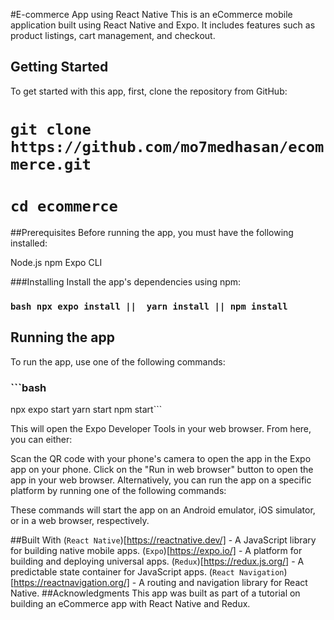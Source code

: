 #E-commerce App using React Native
This is an eCommerce mobile application built using React Native and Expo. It includes features such as product listings, cart management, and checkout.
## Getting Started
To get started with this app, first, clone the repository from GitHub:
# `git clone https://github.com/mo7medhasan/ecommerce.git`
# `cd ecommerce`

##Prerequisites
Before running the app, you must have the following installed:

Node.js
npm
Expo CLI

###Installing
Install the app's dependencies using npm:
### ```bash npx expo install ||  yarn install || npm install```
## Running the app
To run the app, use one of the following commands:
### ```bash 
npx expo start
yarn start 
npm start```

This will open the Expo Developer Tools in your web browser. From here, you can either:

Scan the QR code with your phone's camera to open the app in the Expo app on your phone.
Click on the "Run in web browser" button to open the app in your web browser.
Alternatively, you can run the app on a specific platform by running one of the following commands:

These commands will start the app on an Android emulator, iOS simulator, or in a web browser, respectively.

##Built With
(`React Native`)[https://reactnative.dev/] - A JavaScript library for building native mobile apps.
(`Expo`)[https://expo.io/] - A platform for building and deploying universal apps.
(`Redux`)[https://redux.js.org/] - A predictable state container for JavaScript apps.
(`React Navigation`)[https://reactnavigation.org/] - A routing and navigation library for React Native.
##Acknowledgments
This app was built as part of a tutorial on building an eCommerce app with React Native and Redux.

